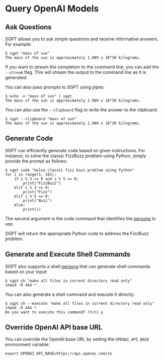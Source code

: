 # Query OpenAI Models

## Ask Questions

SGPT allows you to ask simple questions and receive informative answers. For example:

```shell
$ sgpt "mass of sun"
The mass of the sun is approximately 1.989 x 10^30 kilograms.
```

If you want to stream the completion to the command line, you can add the `--stream` flag. This will stream the output
to the command line as it is generated.

You can also pass prompts to SGPT using pipes:

```shell
$ echo -n "mass of sun" | sgpt
The mass of the sun is approximately 1.989 x 10^30 kilograms.
```

You can also use the `--clipboard` flag to write the answer to the clipboard:

```shell
$ sgpt --clipboard "mass of sun"
The mass of the sun is approximately 1.989 x 10^30 kilograms.
```

## Generate Code

SGPT can efficiently generate code based on given instructions. For instance, to solve the classic FizzBuzz problem
using Python, simply provide the prompt as follows:

```shell
$ sgpt code "Solve classic fizz buzz problem using Python"
for i in range(1, 101):
    if i % 3 == 0 and i % 5 == 0:
        print("FizzBuzz")
    elif i % 3 == 0:
        print("Fizz")
    elif i % 5 == 0:
        print("Buzz")
    else:
        print(i)
```

The second argument is the code command that identifies the [persona](personas.md) to use.

SGPT will return the appropriate Python code to address the FizzBuzz problem.

## Generate and Execute Shell Commands

SGPT also supports a shell [persona](personas.md) that can generate shell commands based on your input:

```shell
$ sgpt sh "make all files in current directory read only"
chmod -R 444 *
```

You can also generate a shell command and execute it directly:

```shell
$ sgpt sh --execute "make all files in current directory read only"
chmod -R 444 *
Do you want to execute this command? (Y/n) y
```

## Override OpenAI API base URL

You can override the OpenAI base URL by setting the `OPENAI_API_BASE` environment variable:

```shell
export OPENAI_API_BASE=https://api.openai.com/v1
```
